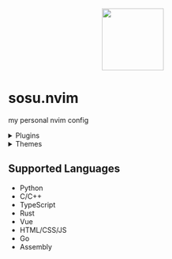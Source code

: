 <h3 align="center"> 
    <img src="https://s4.anilist.co/file/anilistcdn/character/large/b160733-86kSKUGyAczO.jpg", width="125" height="125">
<h3/>

# sosu.nvim
my personal nvim config

<details>
    <summary>Plugins</summary>
    <ul>
        <li>Comment.nvim</li>
        <li>gitsigns.nvim</li>
        <li>cmp-nvim-lsp</li>
        <li>nvim-lspconfig</li>
        <li>LuaSnip</li>
        <li>lazy.nvim</li>
        <li>nvim-ts-autotag</li>
        <li>lualine.nvim</li>
        <li>friendly-snippets</li>
        <li>nvim-cmp</li>
        <li>mason-lspconfig.nvim</li>
        <li>nvim-tree.lua</li>
        <li>dashboard-nvim</li>
        <li>nvim-web-devicons</li>
        <li>nvim-treesitter</li>
        <li>telescope.nvim</li>
        <li>mason.nvim</li>
        <li>rust-tools.nvim</li>
        <li>plenary.nvim</li>
        <li>cmp_luasnip</li>
        <li>nvim-autopairs</li>
        <li>lsp-zero.nvim</li>
    </ul>
</details>

<details>
    <summary>Themes</summary>
    <li>Catpuccin</li>
    <li>Rose Pine</li>
    <li>Tokyo Night</li>
</details>

## Supported Languages
- Python
- C/C++
- TypeScript
- Rust
- Vue
- HTML/CSS/JS
- Go
- Assembly

